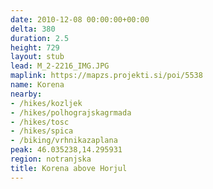```yaml
---
date: 2010-12-08 00:00:00+00:00
delta: 380
duration: 2.5
height: 729
layout: stub
lead: M_2-2216_IMG.JPG
maplink: https://mapzs.projekti.si/poi/5538
name: Korena
nearby:
- /hikes/kozljek
- /hikes/polhograjskagrmada
- /hikes/tosc
- /hikes/spica
- /biking/vrhnikazaplana
peak: 46.035238,14.295931
region: notranjska
title: Korena above Horjul
---
```

